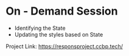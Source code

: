 # On - Demand Session

- Identifying the State
- Updating the styles based on State

Project Link: https://responsproject.ccbp.tech/
